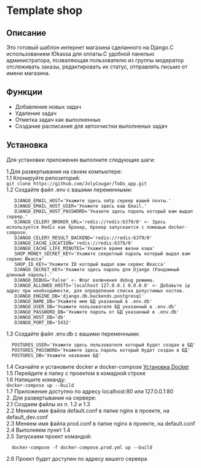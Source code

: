# Template shop


## Описание
Это готовый шаблон интернет магазина сделанного на Django.С использованием Юkassa для оплаты.С удобной панелью администратора, позваляющая пользователю из группы модератор<br>
отслеживать заказы, редактировать их статус, отправлять письмо от имени магазина.


## Функции
- Добавление новых задач
- Удаление задач
- Отметка задач как выполненных
- Создание расписания для автоочистки выполненых задач

## Установка
Для установки приложения выполните следующие шаги:

1.Для развертывания на своем компьютере:<br>
  1.1 Клонируйте репозиторий:<br>
     ```
       git clone https://github.com/JolyCougar/ToDo_app.git
       ```<br>
  1.2 Создайте файл .env с вашими переменными:<br>
   ```
      DJANGO_EMAIL_HOST='Укажите здесь smtp сервер вашей почты.'
      DJANGO_EMAIL_HOST_USER='Укажите здесь ваш Email.'
      DJANGO_EMAIL_HOST_PASSWORD='Укаэите здесь пароль который вам выдал сервер.'
      DJANGO_CELERY_BROKER_URL='redis://redis:6379/0' <- Здесь используется Redis как брокер, брокер запускается с помошью docker-compose.
      DJANGO_CELERY_RESULT_BACKEND='redis://redis:6379/0'
      DJANGO_CACHE_LOCATION='redis://redis:6379/0'
      DJANGO_CACHE_LIFE_MINUTES='Укажите время жизни кэша'
      SHOP_MONEY_SECRET_KEY='Укажите секретный пароль который выдал вам сервис Юкасса'
      SHOP_ID_KEY='Укажите ID который выдал вам сервис Юкасса'
      DJANGO_SECRET_KEY='Укажите здесь пароль для Django (Рандомный длинный пароль).'
      DJANGO_DEBUG='False' <- Флаг включения debug режима.
      DJANGO_ALLOWED_HOSTS='localhost 127.0.0.1 0.0.0.0' <- Добавьте ip адрес при необходимости, для определения списка допустимых хостов.
      DJANGO_ENGINE_DB='django.db.backends.postgresql'
      DJANGO_NAME_DB='Укажите имя БД указанный в .env.db'
      DJANGO_USER_DB='Укажите пользователя БД указанный в .env.db'
      DJANGO_PASSWORD_DB='Укажите пароль от БД указанный в .env.db'
      DJANGO_HOST_DB='db'
      DJANGO_PORT_DB='5432'
   ```
  1.3 Создайте файл .env.db с вашими переменными:<br>
```
  POSTGRES_USER='Укажите здесь пользователя который будет создан в БД'
  POSTGRES_PASSWORD='Укажите здесь пароль который будет создан в БД'
  POSTGRES_DB='Укажите название БД'
```
  1.4 Скачайте и установите docker и docker-compose [Установка Docker](https://docs.docker.com/engine/install/)<br>
  1.5 Перейдите в папку с проектом в комадной строке<br>
  1.6 Напишите команду:<br>
    ```
      docker-compose up --build
    ```<br>
  1.7 Приложение доступно по адресу localhost:80 или 127.0.0.1:80<br>
2. Для развертывания на сервере:<br>
  2.1 Создаем файлы из п. 1.2 и 1.3<br>
  2.2 Меняем имя файла default.conf в папке nginx в проекте, на default_dev.conf<br>
  2.3 Меняем имя файла prod.conf в папке nginx в проекте, на default.conf<br>
  2.4 Выполняем пункт 1.4<br>
  2.5 Запускаем проект командой:<br>
  ```
    docker-compose -f docker-compose.prod.yml up --build
  ```
  2.6 Проект будет доступен по адресу вашего сервера<br>
